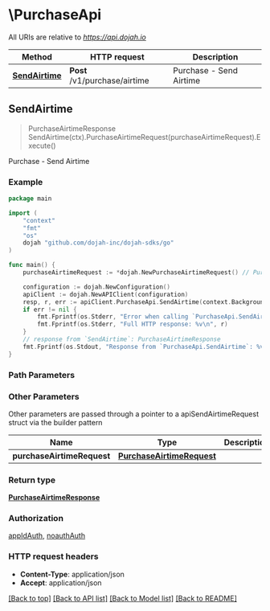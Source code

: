 # \PurchaseApi

All URIs are relative to *https://api.dojah.io*

Method | HTTP request | Description
------------- | ------------- | -------------
[**SendAirtime**](PurchaseApi.md#SendAirtime) | **Post** /v1/purchase/airtime | Purchase - Send Airtime



## SendAirtime

> PurchaseAirtimeResponse SendAirtime(ctx).PurchaseAirtimeRequest(purchaseAirtimeRequest).Execute()

Purchase - Send Airtime

### Example

```go
package main

import (
    "context"
    "fmt"
    "os"
    dojah "github.com/dojah-inc/dojah-sdks/go"
)

func main() {
    purchaseAirtimeRequest := *dojah.NewPurchaseAirtimeRequest() // PurchaseAirtimeRequest | 

    configuration := dojah.NewConfiguration()
    apiClient := dojah.NewAPIClient(configuration)
    resp, r, err := apiClient.PurchaseApi.SendAirtime(context.Background()).PurchaseAirtimeRequest(purchaseAirtimeRequest).Execute()
    if err != nil {
        fmt.Fprintf(os.Stderr, "Error when calling `PurchaseApi.SendAirtime``: %v\n", err)
        fmt.Fprintf(os.Stderr, "Full HTTP response: %v\n", r)
    }
    // response from `SendAirtime`: PurchaseAirtimeResponse
    fmt.Fprintf(os.Stdout, "Response from `PurchaseApi.SendAirtime`: %v\n", resp)
}
```

### Path Parameters



### Other Parameters

Other parameters are passed through a pointer to a apiSendAirtimeRequest struct via the builder pattern


Name | Type | Description  | Notes
------------- | ------------- | ------------- | -------------
 **purchaseAirtimeRequest** | [**PurchaseAirtimeRequest**](PurchaseAirtimeRequest.md) |  | 

### Return type

[**PurchaseAirtimeResponse**](PurchaseAirtimeResponse.md)

### Authorization

[appIdAuth](../README.md#appIdAuth), [noauthAuth](../README.md#noauthAuth)

### HTTP request headers

- **Content-Type**: application/json
- **Accept**: application/json

[[Back to top]](#) [[Back to API list]](../README.md#documentation-for-api-endpoints)
[[Back to Model list]](../README.md#documentation-for-models)
[[Back to README]](../README.md)

